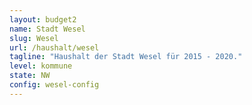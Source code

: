 ```yaml
---
layout: budget2
name: Stadt Wesel 
slug: Wesel 
url: /haushalt/wesel
tagline: "Haushalt der Stadt Wesel für 2015 - 2020."
level: kommune
state: NW
config: wesel-config
---
```

